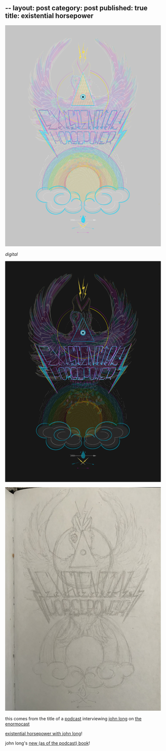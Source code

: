 --
layout: post
category: post
published: true
title: existential horsepower
--
![existential horsepower light](/media/ehp/existential-horsepower-light.png)
<!--more-->
<span class=‘date’ style=‘float:right;’>*digital*</span>  
  
  
![existential horsepower dark](/media/ehp/existential-horsepower-dark.png)  
  
![existential horsepower sketch](/media/ehp/existential-horsepower-sketch.jpeg)  
  
  
this comes from the title of a [podcast][1] interviewing [john long][2] on [the enormocast][3]  
  
[existential horsepower with john long][1]!  
  
  
john long's [new (as of the podcast) book][4]!
  
  
[1]:https://enormocast.com/2021/07/enormocast-223-john-long-existential-horsepower/
[2]:https://en.wikipedia.org/wiki/John_Long_(climber)
[3]:https://enormocast.com
[4]:https://www.diangelopublications.com/books/icarus-syndrome?rq=icarus